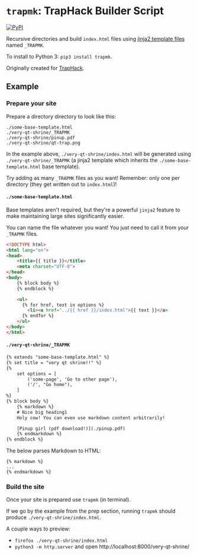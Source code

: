 # `trapmk`: TrapHack Builder Script

[![PyPI](https://img.shields.io/pypi/v/trapmk.svg)](https://pypi.python.org/pypi/trapmk)

Recursive directories and build `index.html` files using [jinja2 template
files](http://jinja.pocoo.org/docs/latest/templates) named `_TRAPMK`.

To install to Python 3: `pip3 install trapmk`.

Originally created for [TrapHack](http://y2k.cafe:8080/gallery/zones/traphack).

## Example

### Prepare your site

Prepare a directory directory to look like this:

    ./some-base-template.html
    ./very-qt-shrine/_TRAPMK
    ./very-qt-shrine/pinup.pdf
    ./very-qt-shrine/qt-trap.png

In the example above, `./very-qt-shrine/index.html` will be generated
using `./very-qt-shrine/_TRAPMK` (a jinja2 template which inherits the
`./some-base-template.html` base template).

Try adding as many `_TRAPMK` files as you want! Remember: only one per
directory (they get written out to `index.html`)!

#### `./some-base-template.html`

Base templates aren't required, but they're a powerful `jinja2` feature to make
maintaining large sites significantly easier.

You can name the file whatever you want! You just need to call it from your
`_TRAPMK` files.

```html
<!DOCTYPE html>
<html lang="en">
<head>
    <title>{{ title }}</title>
    <meta charset="UTF-8">
</head>
<body>
    {% block body %}
    {% endblock %}

    <ul>
      {% for href, text in options %}
        <li><a href="../{{ href }}/index.html">{{ text }}</a>
      {% endfor %}
    </ul>
</body>
</html>
```

#### `./very-qt-shrine/_TRAPMK`

```html
{% extends "some-base-template.html" %}
{% set title = "very qt shrine!!" %}
{%
    set options = [
        ('some-page', 'Go to other page'),
        ('/', "Go home"),
    ]
%}
{% block body %}
    {% markdown %}
    # Nice big heading1
    Holy cow! You can even use markdown content arbitrarily!

    [Pinup girl (pdf download!)](./pinup.pdf)
    {% endmarkdown %}
{% endblock %}
```

The below parses Markdown to HTML:

```
{% markdown %}
...
{% endmarkdown %}
```

### Build the site

Once your site is prepared use `trapmk` (in terminal).

If we go by the example from the prep section, running `trapmk` should
produce `./very-qt-shrine/index.html`.

A couple ways to preview:
  * `firefox ./very-qt-shrine/index.html`
  * `python3 -m http.server` and open http://localhost:8000/very-qt-shrine/
